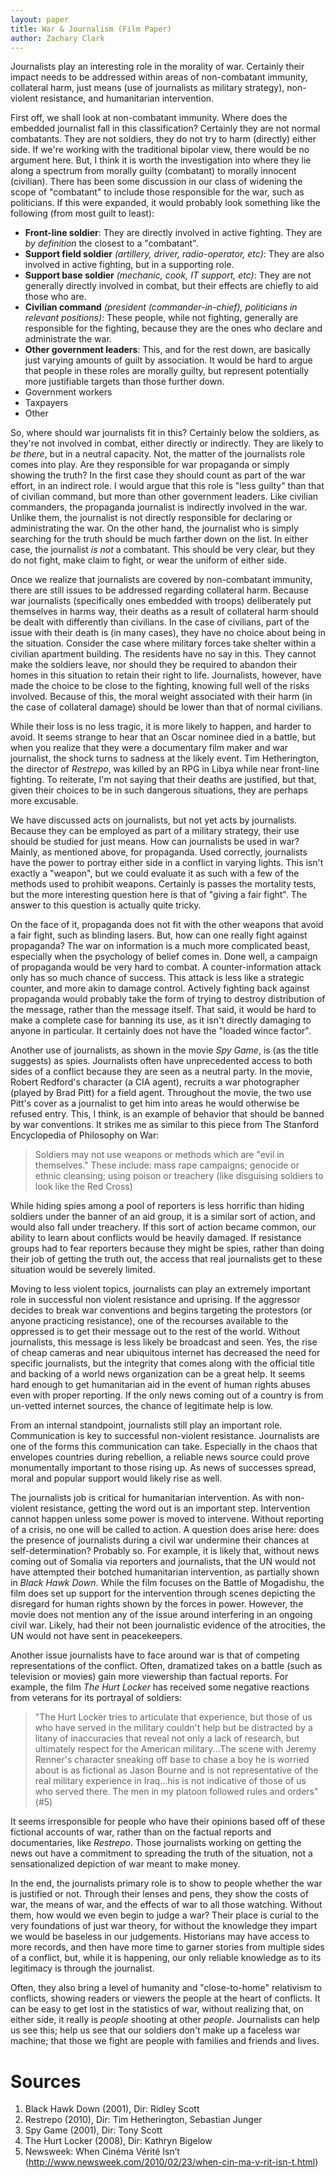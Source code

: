 ```yaml
---
layout: paper
title: War & Journalism (Film Paper)
author: Zachary Clark
---
```


Journalists play an interesting role in the morality of war. Certainly their impact needs to be addressed within areas of non-combatant immunity, collateral harm, just means (use of journalists as military strategy), non-violent resistance, and humanitarian intervention.

First off, we shall look at non-combatant immunity. Where does the embedded journalist fall in this classification? Certainly they are not normal combatants. They are not soldiers, they do not try to harm (directly) either side. If we're working with the traditional bipolar view, there would be no argument here. But, I think it is worth the investigation into where they lie along a spectrum from morally guilty (combatant) to morally innocent (civilian). There has been some discussion in our class of widening the scope of "combatant" to include those responsible for the war, such as politicians. If this were expanded, it would probably look something like the following (from most guilt to least):

- __Front-line soldier__: They are directly involved in active fighting. They are _by definition_ the closest to a "combatant".
- __Support field soldier__ _(artillery, driver, radio-operator, etc)_: They are also involved in active fighting, but in a supporting role.
- __Support base soldier__ _(mechanic, cook, IT support, etc)_: They are not generally directly involved in combat, but their effects are chiefly to aid those who are.
- __Civilian command__ _(president (commander-in-chief), politicians in relevant positions)_: These people, while not fighting, generally are responsible for the fighting, because they are the ones who declare and administrate the war.
- __Other government leaders__: This, and for the rest down, are basically just varying amounts of guilt by association. It would be hard to argue that people in these roles are morally guilty, but represent potentially more justifiable targets than those further down.
- Government workers
- Taxpayers
- Other

So, where should war journalists fit in this? Certainly below the soldiers, as they're not involved in combat, either directly or indirectly. They are likely to _be there_, but in a neutral capacity. Not, the matter of the journalists role comes into play. Are they responsible for war propaganda or simply showing the truth? In the first case they should count as part of the war effort, in an indirect role. I would argue that this role is "less guilty" than that of civilian command, but more than other government leaders. Like civilian commanders, the propaganda journalist is indirectly involved in the war. Unlike them, the journalist is not directly responsible for declaring or administrating the war. On the other hand, the journalist who is simply searching for the truth should be much farther down on the list. In either case, the journalist _is not_ a combatant. This should be very clear, but they do not fight, make claim to fight, or wear the uniform of either side.

<!-- collateral harm -->

Once we realize that journalists are covered by non-combatant immunity, there are still issues to be addressed regarding collateral harm. Because war journalists (specifically ones embedded with troops) deliberately put themselves in harms way, their deaths as a result of collateral harm should be dealt with differently than civilians. In the case of civilians, part of the issue with their death is (in many cases), they have no choice about being in the situation. Consider the case where military forces take shelter within a civilian apartment building. The residents have no say in this. They cannot make the soldiers leave, nor should they be required to abandon their homes in this situation to retain their right to life. Journalists, however, have made the choice to be close to the fighting, knowing full well of the risks involved. Because of this, the moral weight associated with their harm (in the case of collateral damage) should be lower than that of normal civilians.

While their loss is no less tragic, it is more likely to happen, and harder to avoid. It seems strange to hear that an Oscar nominee died in a battle, but when you realize that they were a documentary film maker and war journalist, the shock turns to sadness at the likely event. Tim Hetherington, the director of _Restrepo_, was killed by an RPG in Libya while near front-line fighting. To reiterate, I'm not saying that their deaths are justified, but that, given their choices to be in such dangerous situations, they are perhaps more excusable.

<!-- ## just means (use of journalists as military strategy) -->

We have discussed acts on journalists, but not yet acts by journalists. Because they can be employed as part of a military strategy, their use should be studied for just means. How can journalists be used in war? Mainly, as mentioned above, for propaganda. Used correctly, journalists have the power to portray either side in a conflict in varying lights. This isn't exactly a "weapon", but we could evaluate it as such with a few of the methods used to prohibit weapons. Certainly is passes the mortality tests, but the more interesting question here is that of "giving a fair fight". The answer to this question is actually quite tricky.

On the face of it, propaganda does not fit with the other weapons that avoid a fair fight, such as blinding lasers. But, how can one really fight against propaganda? The war on information is a much more complicated beast, especially when the psychology of belief comes in. Done well, a campaign of propaganda would be very hard to combat. A counter-information attack only has so much chance of success. This attack is less like a strategic counter, and more akin to damage control. Actively fighting back against propaganda would probably take the form of trying to destroy distribution of the message, rather than the message itself. That said, it would be hard to make a complete case for banning its use, as it isn't directly damaging to anyone in particular. It certainly does not have the "loaded wince factor".

Another use of journalists, as shown in the movie _Spy Game_, is (as the title suggests) as spies. Journalists often have unprecedented access to both sides of a conflict because they are seen as a neutral party. In the movie, Robert Redford's character (a CIA agent), recruits a war photographer (played by Brad Pitt) for a field agent. Throughout the movie, the two use Pitt's cover as a journalist to get him into areas he would otherwise be refused entry. This, I think, is an example of behavior that should be banned by war conventions. It strikes me as similar to this piece from The Stanford Encyclopedia of Philosophy on War:

> Soldiers may not use weapons or methods which are "evil in themselves." These include: mass rape campaigns; genocide or ethnic cleansing; using poison or treachery (like disguising soldiers to look like the Red Cross)

While hiding spies among a pool of reporters is less horrific than hiding soldiers under the banner of an aid group, it is a similar sort of action, and would also fall under treachery. If this sort of action became common, our ability to learn about conflicts would be heavily damaged. If resistance groups had to fear reporters because they might be spies, rather than doing their job of getting the truth out, the access that real journalists get to these situation would be severely limited.

<!-- ## terrorism (ish) -->


<!-- ## non-violent resistance -->

Moving to less violent topics, journalists can play an extremely important role in successful non violent resistance and uprising. If the aggressor decides to break war conventions and begins targeting the protestors (or anyone practicing resistance), one of the recourses available to the oppressed is to get their message out to the rest of the world. Without journalists, this message is less likely be broadcast and seen. Yes, the rise of cheap cameras and near ubiquitous internet has decreased the need for specific journalists, but the integrity that comes along with the official title and backing of a world news organization can be a great help. It seems hard enough to get humanitarian aid in the event of human rights abuses even with proper reporting. If the only news coming out of a country is from un-vetted internet sources, the chance of legitimate help is low.

From an internal standpoint, journalists still play an important role. Communication is key to successful non-violent resistance. Journalists are one of the forms this communication can take. Especially in the chaos that envelopes countries during rebellion, a reliable news source could prove monumentally important to those rising up. As news of successes spread, moral and popular support would likely rise as well.

<!-- ## humanitarian intervention & self determination. -->

The journalists job is critical for humanitarian intervention. As with non-violent resistance, getting the word out is an important step. Intervention cannot happen unless some power is moved to intervene. Without reporting of a crisis, no one will be called to action. A question does arise here: does the presence of journalists during a civil war undermine their chances at self-determination? Probably so. For example, it is likely that, without news coming out of Somalia via reporters and journalists, that the UN would not have attempted their botched humanitarian intervention, as partially shown in _Black Hawk Down_. While the film focuses on the Battle of Mogadishu, the film does set up support for the intervention through scenes depicting the disregard for human rights shown by the forces in power. However, the movie does not mention any of the issue around interfering in an ongoing civil war. Likely, had their not been journalistic evidence of the atrocities, the UN would not have sent in peacekeepers.

Another issue journalists have to face around war is that of competing representations of the conflict. Often, dramatized takes on a battle (such as television or movies) gain more viewership than factual reports. For example, the film _The Hurt Locker_ has received some negative reactions from veterans for its portrayal of soldiers:

> "The Hurt Locker tries to articulate that experience, but those of us who have served in the military couldn't help but be distracted by a litany of inaccuracies that reveal not only a lack of research, but ultimately respect for the American military...The scene with Jeremy Renner's character sneaking off base to chase a boy he is worried about is as fictional as Jason Bourne and is not representative of the real military experience in Iraq...his is not indicative of those of us who served there. The men in my platoon followed rules and orders" (#5)

It seems irresponsible for people who have their opinions based off of these fictional accounts of war, rather than on the factual reports and documentaries, like _Restrepo_. Those journalists working on getting the news out have a commitment to spreading the truth of the situation, not a sensationalized depiction of war meant to make money.

<!-- extra / conclusion -->

In the end, the journalists primary role is to show to people whether the war is justified or not. Through their lenses and pens, they show the costs of war, the means of war, and the effects of war to all those watching. Without them, how would we even begin to judge a war? Their place is curial to the very foundations of just war theory, for without the knowledge they impart we would be baseless in our judgements. Historians may have access to more records, and then have more time to garner stories from multiple sides of a conflict, but, while it is happening, our only reliable knowledge as to its legitimacy is through the journalist.

Often, they also bring a level of humanity and "close-to-home" relativism to conflicts, showing readers or viewers the people at the heart of conflicts. It can be easy to get lost in the statistics of war, without realizing that, on either side, it really is _people_ shooting at other _people_. Journalists can help us see this; help us see that our soldiers don't make up a faceless war machine; that those we fight are people with families and friends and lives.

# Sources

1. Black Hawk Down (2001), Dir: Ridley Scott
2. Restrepo (2010), Dir: Tim Hetherington, Sebastian Junger
3. Spy Game (2001), Dir: Tony Scott
4. The Hurt Locker (2008), Dir: Kathryn Bigelow
5. Newsweek: When Cin&eacute;ma V&eacute;rit&eacute; Isn&rsquo;t (http://www.newsweek.com/2010/02/23/when-cin-ma-v-rit-isn-t.html)
